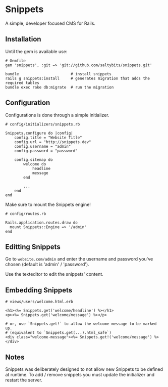 # Snippets

A simple, developer focused CMS for Rails. 

## Installation

Until the gem is available use:

```
# Gemfile
gem 'snippets', :git => 'git://github.com/saltybits/snippets.git'
```

```
bundle					     # install snippets
rails g snippets:install     # generates migration that adds the required tables
bundle exec rake db:migrate  # run the migration
```

## Configuration

Configurations is done through a simple initializer.

```
# config/initializers/snippets.rb

Snippets.configure do |config|
	config.title = "Website Title"
	config.url = "http://snippets.dev"
	config.username = "admin"
	config.password = "password"

	config.sitemap do
		welcome do
			headline
			message
		end

		...
	end
end
```

Make sure to mount the Snippets engine!

```
# config/routes.rb

Rails.application.routes.draw do
  mount Snippets::Engine => '/admin'
end
```

## Editting Snippets

Go to `website.com/admin` and enter the username and password you've chosen (default is 'admin' / 'password').

Use the texteditor to edit the snippets' content.

## Embedding Snippets

```
# views/users/welcome.html.erb

<h1><%= Snippets.get('welcome/headline') %></h1>
<p><%= Snippets.get('welcome/message') %></p>

# or, use `Snippets.get!` to allow the welcome message to be marked up.
# (equivalent to `Snippets.get(...).html_safe`)
<div class="welcome-message"><%= Snippets.get!('welcome/message') %></div>
```

## Notes

Snippets was deliberately designed to not allow new Snippets to be defined at runtime.  To add / remove snippets
you must update the initializer and restart the server.
